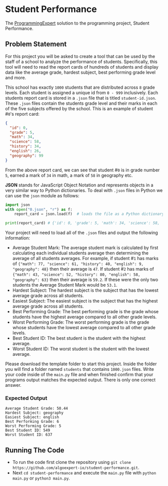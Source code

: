# Student Performance

The [ProgrammingExpert](https://programmingexpert.io) solution to the programming project, Student Performance.

## Problem Statement

For this project you will be asked to create a tool that can be used by the staff of a school to analyze the performance of students. Specifically, this tool will need to read the report cards of hundreds of students and display data like the average grade, hardest subject, best performing grade level and more.

This school has exactly `1000` students that are distributed across `8` grade levels. Each student is assigned a unique id from `0 - 999` inclusively. Each students report card is stored in a `.json` file that is titled `student-id.json`. These `.json` files contain the students grade level and their marks in each of the five subjects offered by the school. This is an example of student #`0`'s report card:

```json
{
  "id": 0,
  "grade": 5,
  "math": 34,
  "science": 58,
  "history": 34,
  "english": 26,
  "geography": 99
}
```

From the above report card, we can see that student #`0` is in grade number `5`, earned a mark of `34` in math, a mark of `58` in geography etc.

**JSON** stands for JavaScript Object Notation and represents objects in a very similar way to Python dictionaries. To deal with `.json` files in Python we can use the `json` module as follows:

```python
import json
with open("0.json", "r") as f:
    report_card = json.load(f)  # loads the file as a Python dictionary

print(report_card) # {'id': 0, 'grade': 5, 'math': 34, 'science': 58, 'history': 34, 'english': 26, 'geography': 99}
```

Your project will need to load all of the `.json` files and output the following information:

- Average Student Mark: The average student mark is calculated by first calculating each individual students average then determining the average of all students averages. For example, if student #`1` has marks of `{"math": 77, "science": 61, "history": 40, "english": 9, "geography": 48}` then their average is `47`. If student #`2` has marks of `{"math": 43, "science": 52, "history": 80, "english": 58, "geography": 63}` then their average is `59.2`. If these were the only two students the Average Student Mark would be `53.1`.
- Hardest Subject: The hardest subject is the subject that has the lowest average grade across all students.
- Easiest Subject: The easiest subject is the subject that has the highest average grade across all students.
- Best Performing Grade: The best performing grade is the grade whose students have the highest average compared to all other grade levels.
- Worst Performing Grade: The worst performing grade is the grade whose students have the lowest average compared to all other grade levels.
- Best Student ID: The best student is the student with the highest average.
- Worst Student ID: The worst student is the student with the lowest average.

Please download the template folder to start this project. Inside the folder you will find a folder named `students` that contains `1000.json` files. Write your code inside of the `main.py` file and when finished confirm that your programs output matches the expected output. There is only one correct answer.

### Expected Output

```
Average Student Grade: 50.44
Hardest Subject: geography
Easiest Subject: english
Best Performing Grade: 6
Worst Performing Grade: 5
Best Student ID: 549
Worst Student ID: 637
```

## Running The Code

- To run the code first clone the repository using `git clone https://github.com/algoexpert-io/student-performance.git`.
- Next `cd student-performance` and execute the `main.py` file with `python main.py` or `python3 main.py`.
